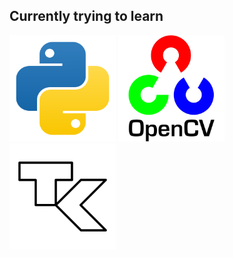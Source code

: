 ## Currently trying to learn

<p align="left">
  <img src="python-svgrepo-com.svg" class="py" alt="python" width="170"/>
  <img src="opencv-svgrepo-com.svg" class="cv2" alt="opencv" width="170"/>
  <img src="tk-svgrepo-com.svg" class="tk" alt="tkinter" width="170"/>
</p>


